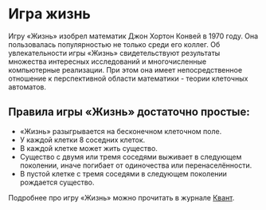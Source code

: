 # Игра жизнь
Игру «Жизнь» изобрел математик Джон Хортон Конвей в 1970 году. Она пользовалась популярностью не только среди его коллег. Об увлекательности игры «Жизнь» свидетельствуют результаты множества интересных исследований и многочисленные компьютерные реализации. При этом она имеет непосредственное отношение к перспективной области математики - теории клеточных автоматов.

## Правила игры «Жизнь» достаточно простые:

+ «Жизнь» разыгрывается на бесконечном клеточном поле.
+ У каждой клетки 8 соседних клеток.
+ В каждой клетке может жить существо.
+ Существо с двумя или тремя соседями выживает в следующем поколении, иначе погибает от одиночества или перенаселённости.
+ В пустой клетке с тремя соседями в следующем поколении рождается существо.


Подробнее про игру «Жизнь» можно прочитать в журнале [Квант](http://kvant.mccme.ru/1974/09/igra_zhizn.htm).
